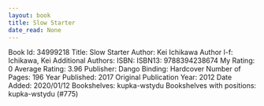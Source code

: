 ```yaml
---
layout: book
title: Slow Starter
date_read: None
---
```


Book Id: 34999218
Title: Slow Starter
Author: Kei Ichikawa
Author l-f: Ichikawa, Kei
Additional Authors: 
ISBN: 
ISBN13: 9788394238674
My Rating: 0
Average Rating: 3.96
Publisher: Dango
Binding: Hardcover
Number of Pages: 196
Year Published: 2017
Original Publication Year: 2012
Date Added: 2020/01/12
Bookshelves: kupka-wstydu
Bookshelves with positions: kupka-wstydu (#775)

